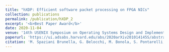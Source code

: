 ```yaml
---
title: "hXDP: Efficient software packet processing on FPGA NICs"
collection: publications
permalink: /publication/hXDP_2
excerpt: '<b>Best Paper Award</b>'
date: 2020-11-04
venue: '14th USENIX Symposium on Operating Systems Design and Implementation (OSDI 20)'
paperurl: 'https://ui.adsabs.harvard.edu/abs/2020arXiv201014145S/abstract'
citation: 'M. Spaziani Brunella, G. Belocchi, M. Bonola, S. Pontarelli, G. Siracusano, G. Bianchi, A. Cammarano, <b><u>A. Palumbo</u></b>, L. Petrucci and R. Bifulco (2020). &quot;hXDP: Efficient software packet processing on FPGA NICs.&quot; <i>14th USENIX Symposium on Operating Systems Design and Implementation (OSDI 20)</i>.'
---
```

